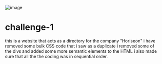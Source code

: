 ![image](https://user-images.githubusercontent.com/114685053/195759924-4dbcdacd-7a1f-40bc-bcb8-4663ac991b9d.png)

# challenge-1
this is a website that acts as a directory for the company "Horiseon"
i have removed some bulk CSS code that i saw as a duplicate
i removed some of the divs and added some more semantic elements to the HTML
i also made sure that all the the coding was in sequential order.
